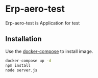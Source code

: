 # Erp-aero-test

Erp-aero-test is Application for test

## Installation

Use the [docker-compose](https://docs.docker.com/compose/) to install image.
```bash
docker-compose up -d
npm install
node server.js
